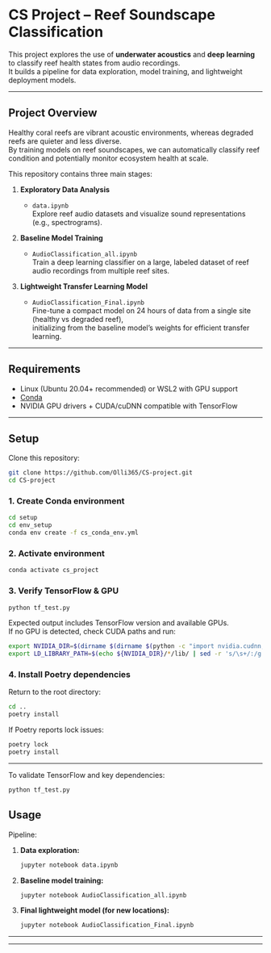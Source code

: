 # CS Project – Reef Soundscape Classification

This project explores the use of **underwater acoustics** and **deep learning** to classify reef health states from audio recordings.  
It builds a pipeline for data exploration, model training, and lightweight deployment models.

---

## Project Overview

Healthy coral reefs are vibrant acoustic environments, whereas degraded reefs are quieter and less diverse.  
By training models on reef soundscapes, we can automatically classify reef condition and potentially monitor ecosystem health at scale.

This repository contains three main stages:

1. **Exploratory Data Analysis**  
   - `data.ipynb`  
   Explore reef audio datasets and visualize sound representations (e.g., spectrograms).

2. **Baseline Model Training**  
   - `AudioClassification_all.ipynb`  
   Train a deep learning classifier on a large, labeled dataset of reef audio recordings from multiple reef sites.

3. **Lightweight Transfer Learning Model**  
   - `AudioClassification_Final.ipynb`  
   Fine-tune a compact model on 24 hours of data from a single site (healthy vs degraded reef),  
   initializing from the baseline model’s weights for efficient transfer learning.

---

## Requirements

- Linux (Ubuntu 20.04+ recommended) or WSL2 with GPU support  
- [Conda](https://docs.conda.io/en/latest/miniconda.html)  
- NVIDIA GPU drivers + CUDA/cuDNN compatible with TensorFlow  

---

## Setup

Clone this repository:

```bash
git clone https://github.com/Olli365/CS-project.git
cd CS-project
```

### 1. Create Conda environment
```bash
cd setup
cd env_setup
conda env create -f cs_conda_env.yml
```

### 2. Activate environment
```bash
conda activate cs_project
```

### 3. Verify TensorFlow & GPU
```bash
python tf_test.py
```

Expected output includes TensorFlow version and available GPUs.  
If no GPU is detected, check CUDA paths and run:

```bash
export NVIDIA_DIR=$(dirname $(dirname $(python -c "import nvidia.cudnn; print(nvidia.cudnn.__file__)")))
export LD_LIBRARY_PATH=$(echo ${NVIDIA_DIR}/*/lib/ | sed -r 's/\s+/:/g')${LD_LIBRARY_PATH:+:${LD_LIBRARY_PATH}}
```

### 4. Install Poetry dependencies
Return to the root directory:

```bash
cd ..
poetry install
```

If Poetry reports lock issues:

```bash
poetry lock
poetry install
```

---
To validate TensorFlow and key dependencies:

```bash
python tf_test.py
```
## Usage

Pipeline:

1. **Data exploration:**  
   ```bash
   jupyter notebook data.ipynb
   ```

2. **Baseline model training:**  
   ```bash
   jupyter notebook AudioClassification_all.ipynb
   ```

3. **Final lightweight model (for new locations):**  
   ```bash
   jupyter notebook AudioClassification_Final.ipynb
   ```

---



---
